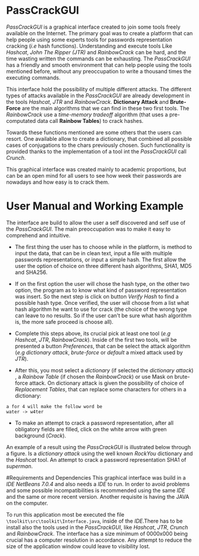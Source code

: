 # PassCrackGUI
*PassCrackGUI* is a graphical interface created to join some tools freely available on the Internet. The primary goal was to create a platform that can help people using some experts tools for passwords representation cracking (*i.e* hash functions). Understanding and execute tools Like *Hashcat*, *John The Ripper (JTR)* and *RainbowCrack* can be hard, and the time wasting written the commands can be exhausting. The *PassCrackGUI* has a friendly and smooth environment that can help people using the tools mentioned  before, without any preoccupation to write a thousand times the executing commands.

This interface hold the possibility of multiple different attacks. The different types of attacks available in the *PassCrackGUI* are already development in the tools *Hashcat*, *JTR* and *RainbowCrack*. **Dictionary Attack** and **Brute-Force** are the main algorithms that we can find in these two first tools. The *RainbowCrack* use a *time-memory tradeoff* algorithm (that uses a pre-computated data call **Rainbow Tables**) to crack hashes.

Towards these functions mentioned are some others that the users can resort. One available allow to create a dictionary, that combined all possible cases of conjugations to the chars previously chosen. Such functionality is provided thanks to the implementation of a tool int the *PassCrackGUI* call *Crunch*.

This graphical interface was created mainly to academic proportions, but can be an open mind for all users to see how week their passwords are nowadays and how easy is to crack them.

# User Manual and Working Example
The interface are build to allow the user a self discovered and self use of the *PassCrackGUI*. The main preoccupation was to make it easy to comprehend and intuitive. 

- The first thing the user has to choose while in the platform, is method to input the data, that can be in clean text, input a file with multiple passwords representations, or input a simple hash. The first allow the user the  option of choice on three different hash algorithms, SHA1, MD5 and SHA256.

- If on the first option the user will chose the hash type, on the other two option, the program as to know what kind of password representation was insert. So the next step is click on button *Verify Hash* to find a possible hash type. Once verified, the user will choose from a list what hash algorithm he want to use for crack (the choice of the wrong type can leave to no results. So if the user can't be sure what hash algorithm is, the more safe proceed is choose all).

- Complete this steps above, its crucial pick at least one tool (*e.g* *Hashcat*, *JTR*, *RainbowCrack*). Inside of the first two tools, will be presented a button *Preferences*, that can be select the attack algorithm (*e.g* *dictionary attack*, *brute-force* or *default* a mixed attack used by *JTR*).

- After this, you most select a *dictionary* (if selected the *dictionary attack*) , a *Rainbow Table* (if chosen the *RainbowCrack*) or use Mask on brute-force attack. On dictionary attack is given the possibility of choice of *Replacement Tables*, that can replace some characters for others in a dictionary:
```
a for 4 will make the follow word be 
water -> w4ter
```
- To make an attempt to crack a password representation, after all obligatory fields are filled, click on the white arrow with green background (*Crack*).

An example of a result using the *PassCrackGUI* is illustrated below through a figure. Is a *dictionary attack* using the well known *RockYou* dictionary and the *Hashcat* tool. An attempt to crack a password representation SHA1 of *superman*.

#Requirements and Dependencies
This graphical interface was build in a *IDE NetBeans 7.0.4* and also needs a *IDE* to run. In order to avoid problems and some possible incompatibilities is recommended using the same *IDE* and the same or more recent version. Another requisite is having the JAVA on the computer. 

To run this application most be executed the file ```\toolkit\src\toolkit\Interface.java```, inside of the *IDE*.There has to be install also the tools used in the *PassCrackGUI*, like *Hashcat*, *JTR*, *Crunch* and *RainbowCrack*.
The interface has a size minimum of 0000x000 being crucial has a computer resolution in accordance. Any attempt to reduce the size of the application window could leave to visibility lost.
